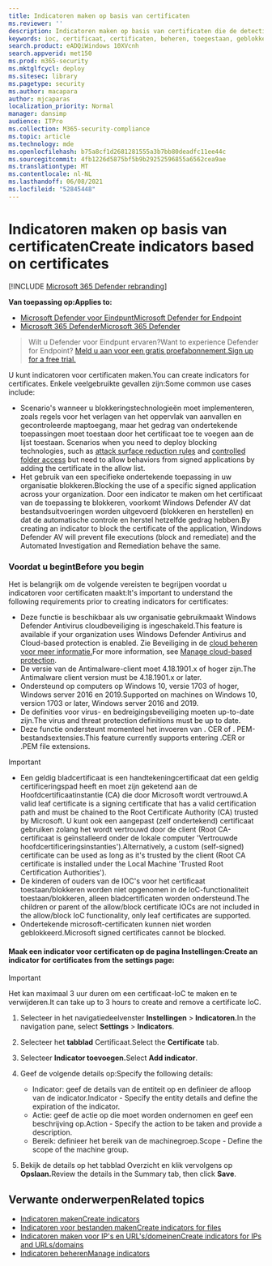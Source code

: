```yaml
---
title: Indicatoren maken op basis van certificaten
ms.reviewer: ''
description: Indicatoren maken op basis van certificaten die de detectie, preventie en uitsluiting van entiteiten definiëren.
keywords: ioc, certificaat, certificaten, beheren, toegestaan, geblokkeerd, blokkeren, schoon, schadelijk, bestandshash, ip-adres, url's, domein
search.product: eADQiWindows 10XVcnh
search.appverid: met150
ms.prod: m365-security
ms.mktglfcycl: deploy
ms.sitesec: library
ms.pagetype: security
ms.author: macapara
author: mjcaparas
localization_priority: Normal
manager: dansimp
audience: ITPro
ms.collection: M365-security-compliance
ms.topic: article
ms.technology: mde
ms.openlocfilehash: b75a8cf1d2681281555a3b7bb80deadfc11ee44c
ms.sourcegitcommit: 4fb1226d5875bf5b9b29252596855a6562cea9ae
ms.translationtype: MT
ms.contentlocale: nl-NL
ms.lasthandoff: 06/08/2021
ms.locfileid: "52845448"
---
```

# <a name="create-indicators-based-on-certificates"></a><span data-ttu-id="5e3a3-104">Indicatoren maken op basis van certificaten</span><span class="sxs-lookup"><span data-stu-id="5e3a3-104">Create indicators based on certificates</span></span>

[!INCLUDE [Microsoft 365 Defender rebranding](../../includes/microsoft-defender.md)]


<span data-ttu-id="5e3a3-105">**Van toepassing op:**</span><span class="sxs-lookup"><span data-stu-id="5e3a3-105">**Applies to:**</span></span>
- [<span data-ttu-id="5e3a3-106">Microsoft Defender voor Eindpunt</span><span class="sxs-lookup"><span data-stu-id="5e3a3-106">Microsoft Defender for Endpoint</span></span>](https://go.microsoft.com/fwlink/p/?linkid=2154037)
- [<span data-ttu-id="5e3a3-107">Microsoft 365 Defender</span><span class="sxs-lookup"><span data-stu-id="5e3a3-107">Microsoft 365 Defender</span></span>](https://go.microsoft.com/fwlink/?linkid=2118804)


><span data-ttu-id="5e3a3-108">Wilt u Defender voor Eindpunt ervaren?</span><span class="sxs-lookup"><span data-stu-id="5e3a3-108">Want to experience Defender for Endpoint?</span></span> [<span data-ttu-id="5e3a3-109">Meld u aan voor een gratis proefabonnement.</span><span class="sxs-lookup"><span data-stu-id="5e3a3-109">Sign up for a free trial.</span></span>](https://www.microsoft.com/en-us/WindowsForBusiness/windows-atp?ocid=docs-wdatp-automationexclusionlist-abovefoldlink)

<span data-ttu-id="5e3a3-110">U kunt indicatoren voor certificaten maken.</span><span class="sxs-lookup"><span data-stu-id="5e3a3-110">You can create indicators for certificates.</span></span> <span data-ttu-id="5e3a3-111">Enkele veelgebruikte gevallen zijn:</span><span class="sxs-lookup"><span data-stu-id="5e3a3-111">Some common use cases include:</span></span>

- <span data-ttu-id="5e3a3-112">Scenario's wanneer u blokkeringstechnologieën moet implementeren, zoals regels voor het verlagen van het oppervlak van aanvallen en gecontroleerde maptoegang, maar het gedrag van ondertekende toepassingen moet toestaan door het certificaat toe te voegen aan de lijst toestaan. [](attack-surface-reduction.md) [](controlled-folders.md)</span><span class="sxs-lookup"><span data-stu-id="5e3a3-112">Scenarios when you need to deploy blocking technologies, such as [attack surface reduction rules](attack-surface-reduction.md) and [controlled folder access](controlled-folders.md) but need to allow behaviors from signed applications by adding the certificate in the allow list.</span></span>
- <span data-ttu-id="5e3a3-113">Het gebruik van een specifieke ondertekende toepassing in uw organisatie blokkeren.</span><span class="sxs-lookup"><span data-stu-id="5e3a3-113">Blocking the use of a specific signed application across your organization.</span></span> <span data-ttu-id="5e3a3-114">Door een indicator te maken om het certificaat van de toepassing te blokkeren, voorkomt Windows Defender AV dat bestandsuitvoeringen worden uitgevoerd (blokkeren en herstellen) en dat de automatische controle en herstel hetzelfde gedrag hebben.</span><span class="sxs-lookup"><span data-stu-id="5e3a3-114">By creating an indicator to block the certificate of the application, Windows Defender AV will prevent file executions (block and remediate) and the Automated Investigation and Remediation behave the same.</span></span>


### <a name="before-you-begin"></a><span data-ttu-id="5e3a3-115">Voordat u begint</span><span class="sxs-lookup"><span data-stu-id="5e3a3-115">Before you begin</span></span>

<span data-ttu-id="5e3a3-116">Het is belangrijk om de volgende vereisten te begrijpen voordat u indicatoren voor certificaten maakt:</span><span class="sxs-lookup"><span data-stu-id="5e3a3-116">It's important to understand the following requirements prior to creating indicators for certificates:</span></span>

- <span data-ttu-id="5e3a3-117">Deze functie is beschikbaar als uw organisatie gebruikmaakt Windows Defender Antivirus cloudbeveiliging is ingeschakeld.</span><span class="sxs-lookup"><span data-stu-id="5e3a3-117">This feature is available if your organization uses Windows Defender Antivirus and Cloud-based protection is enabled.</span></span> <span data-ttu-id="5e3a3-118">Zie Beveiliging in de [cloud beheren voor meer informatie.](/windows/security/threat-protection/microsoft-defender-antivirus/deploy-manage-report-microsoft-defender-antivirus)</span><span class="sxs-lookup"><span data-stu-id="5e3a3-118">For more information, see [Manage cloud-based protection](/windows/security/threat-protection/microsoft-defender-antivirus/deploy-manage-report-microsoft-defender-antivirus).</span></span>
- <span data-ttu-id="5e3a3-119">De versie van de Antimalware-client moet 4.18.1901.x of hoger zijn.</span><span class="sxs-lookup"><span data-stu-id="5e3a3-119">The Antimalware client version must be  4.18.1901.x or later.</span></span>
- <span data-ttu-id="5e3a3-120">Ondersteund op computers op Windows 10, versie 1703 of hoger, Windows server 2016 en 2019.</span><span class="sxs-lookup"><span data-stu-id="5e3a3-120">Supported on machines on Windows 10, version 1703 or later, Windows server 2016 and 2019.</span></span>
- <span data-ttu-id="5e3a3-121">De definities voor virus- en bedreigingsbeveiliging moeten up-to-date zijn.</span><span class="sxs-lookup"><span data-stu-id="5e3a3-121">The virus and threat protection definitions must be up to date.</span></span>
- <span data-ttu-id="5e3a3-122">Deze functie ondersteunt momenteel het invoeren van . CER of . PEM-bestandsextensies.</span><span class="sxs-lookup"><span data-stu-id="5e3a3-122">This feature currently supports entering .CER or .PEM file extensions.</span></span>

>[!IMPORTANT]
> - <span data-ttu-id="5e3a3-123">Een geldig bladcertificaat is een handtekeningcertificaat dat een geldig certificeringspad heeft en moet zijn geketend aan de Hoofdcertificaatinstantie (CA) die door Microsoft wordt vertrouwd.</span><span class="sxs-lookup"><span data-stu-id="5e3a3-123">A valid leaf certificate is a signing certificate that has a valid certification path and must be chained to the Root Certificate Authority (CA) trusted by Microsoft.</span></span>  <span data-ttu-id="5e3a3-124">U kunt ook een aangepast (zelf ondertekend) certificaat gebruiken zolang het wordt vertrouwd door de client (Root CA-certificaat is geïnstalleerd onder de lokale computer 'Vertrouwde hoofdcertificeringsinstanties').</span><span class="sxs-lookup"><span data-stu-id="5e3a3-124">Alternatively, a custom (self-signed) certificate can be used as long as it's trusted by the client (Root CA certificate is installed under the Local Machine 'Trusted Root Certification Authorities').</span></span>
>- <span data-ttu-id="5e3a3-125">De kinderen of ouders van de IOC's voor het certificaat toestaan/blokkeren worden niet opgenomen in de IoC-functionaliteit toestaan/blokkeren, alleen bladcertificaten worden ondersteund.</span><span class="sxs-lookup"><span data-stu-id="5e3a3-125">The children or parent of the allow/block certificate IOCs are not included in the allow/block IoC functionality, only leaf certificates are supported.</span></span>
>- <span data-ttu-id="5e3a3-126">Ondertekende microsoft-certificaten kunnen niet worden geblokkeerd.</span><span class="sxs-lookup"><span data-stu-id="5e3a3-126">Microsoft signed certificates cannot be blocked.</span></span>

#### <a name="create-an-indicator-for-certificates-from-the-settings-page"></a><span data-ttu-id="5e3a3-127">Maak een indicator voor certificaten op de pagina Instellingen:</span><span class="sxs-lookup"><span data-stu-id="5e3a3-127">Create an indicator for certificates from the settings page:</span></span>

>[!IMPORTANT]
> <span data-ttu-id="5e3a3-128">Het kan maximaal 3 uur duren om een certificaat-IoC te maken en te verwijderen.</span><span class="sxs-lookup"><span data-stu-id="5e3a3-128">It can take up to 3 hours to create and remove a certificate IoC.</span></span>

1. <span data-ttu-id="5e3a3-129">Selecteer in het navigatiedeelvenster **Instellingen**  >  **Indicatoren.**</span><span class="sxs-lookup"><span data-stu-id="5e3a3-129">In the navigation pane, select **Settings** > **Indicators**.</span></span>  

2. <span data-ttu-id="5e3a3-130">Selecteer het **tabblad** Certificaat.</span><span class="sxs-lookup"><span data-stu-id="5e3a3-130">Select the **Certificate** tab.</span></span>

3. <span data-ttu-id="5e3a3-131">Selecteer **Indicator toevoegen.**</span><span class="sxs-lookup"><span data-stu-id="5e3a3-131">Select **Add indicator**.</span></span>

4. <span data-ttu-id="5e3a3-132">Geef de volgende details op:</span><span class="sxs-lookup"><span data-stu-id="5e3a3-132">Specify the following details:</span></span>
   - <span data-ttu-id="5e3a3-133">Indicator: geef de details van de entiteit op en definieer de afloop van de indicator.</span><span class="sxs-lookup"><span data-stu-id="5e3a3-133">Indicator - Specify the entity details and define the expiration of the indicator.</span></span>
   - <span data-ttu-id="5e3a3-134">Actie: geef de actie op die moet worden ondernomen en geef een beschrijving op.</span><span class="sxs-lookup"><span data-stu-id="5e3a3-134">Action - Specify the action to be taken and provide a description.</span></span>
   - <span data-ttu-id="5e3a3-135">Bereik: definieer het bereik van de machinegroep.</span><span class="sxs-lookup"><span data-stu-id="5e3a3-135">Scope - Define the scope of the machine group.</span></span>

5. <span data-ttu-id="5e3a3-136">Bekijk de details op het tabblad Overzicht en klik vervolgens op **Opslaan.**</span><span class="sxs-lookup"><span data-stu-id="5e3a3-136">Review the details in the Summary tab, then click **Save**.</span></span>

## <a name="related-topics"></a><span data-ttu-id="5e3a3-137">Verwante onderwerpen</span><span class="sxs-lookup"><span data-stu-id="5e3a3-137">Related topics</span></span>
- [<span data-ttu-id="5e3a3-138">Indicatoren maken</span><span class="sxs-lookup"><span data-stu-id="5e3a3-138">Create indicators</span></span>](manage-indicators.md)
- [<span data-ttu-id="5e3a3-139">Indicatoren voor bestanden maken</span><span class="sxs-lookup"><span data-stu-id="5e3a3-139">Create indicators for files</span></span>](indicator-file.md)
- [<span data-ttu-id="5e3a3-140">Indicatoren maken voor IP's en URL's/domeinen</span><span class="sxs-lookup"><span data-stu-id="5e3a3-140">Create indicators for IPs and URLs/domains</span></span>](indicator-ip-domain.md)
- [<span data-ttu-id="5e3a3-141">Indicatoren beheren</span><span class="sxs-lookup"><span data-stu-id="5e3a3-141">Manage indicators</span></span>](indicator-manage.md)
